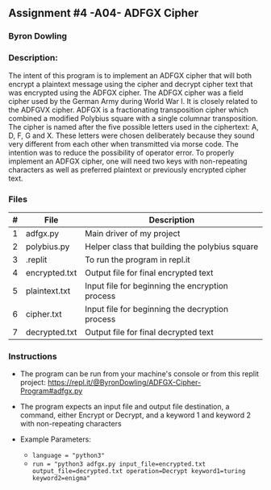 ## Assignment #4 -A04- ADFGX Cipher
### Byron Dowling
### Description:

The intent of this program is to implement an ADFGX cipher that will both encrypt a plaintext message using the cipher and decrypt cipher text that was encrypted using the ADFGX cipher. The ADFGX cipher was a field cipher used by the German Army during World War I. It is closely related to the ADFGVX cipher. ADFGX is a fractionating transposition cipher which combined a modified Polybius square with a single columnar transposition. The cipher is named after the five possible letters used in the ciphertext: A, D, F, G and X. These letters were chosen deliberately because they sound very different from each other when transmitted via morse code. The intention was to reduce the possibility of operator error. To properly implement an ADFGX cipher, one will need two keys with non-repeating characters as well as preferred plaintext or previously encrypted cipher text.

### Files

|   #   | File            | Description                                        |
| :---: | --------------- | -------------------------------------------------- |
|   1   | adfgx.py        | Main driver of my project                          |
|   2   | polybius.py     | Helper class that building the polybius square     |
|   3   | .replit         | To run the program in repl.it                      |
|   4   | encrypted.txt   | Output file for final encrypted text               |
|   5   | plaintext.txt   | Input file for beginning the encryption process    |
|   6   | cipher.txt      | Input file for beginning the decryption process    |
|   7   | decrypted.txt   | Output file for final decrypted text               |

### Instructions

- The program can be run from your machine's console or from this replit project: https://repl.it/@ByronDowling/ADFGX-Cipher-Program#adfgx.py
- The program expects an input file and output file destination, a command, either Encrypt or Decrypt, and a keyword 1 and keyword 2 with non-repeating characters

- Example Parameters:
    - `language = "python3"`
    - `run = "python3 adfgx.py input_file=encrypted.txt output_file=decrypted.txt operation=Decrypt keyword1=turing keyword2=enigma"`
